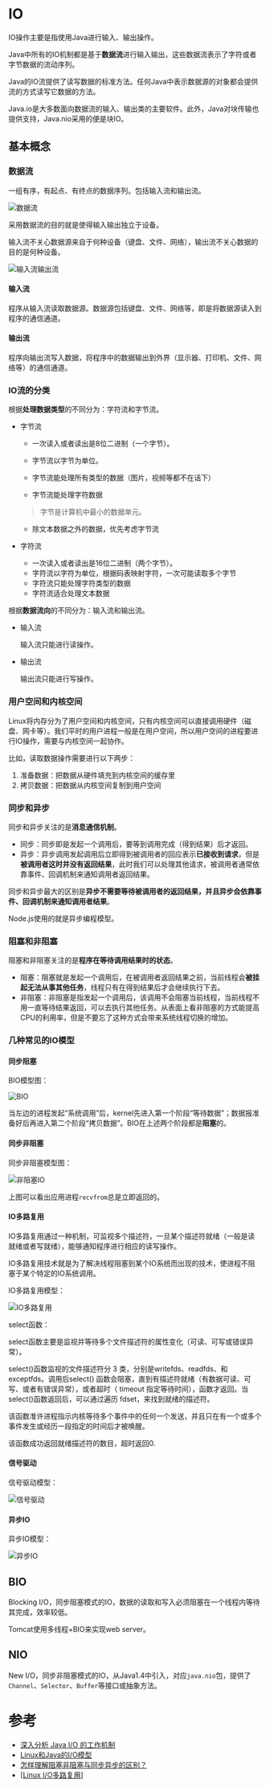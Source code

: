 # IO

IO操作主要是指使用Java进行输入、输出操作。

Java中所有的IO机制都是基于**数据流**进行输入输出，这些数据流表示了字符或者字节数据的流动序列。

Java的IO流提供了读写数据的标准方法。任何Java中表示数据源的对象都会提供流的方式读写它数据的方法。

Java.io是大多数面向数据流的输入、输出类的主要软件。此外，Java对块传输也提供支持，Java.nio采用的便是块IO。

## 基本概念

### 数据流

一组有序，有起点、有终点的数据序列。包括输入流和输出流。

![数据流](./imgs/数据流.jpg)

采用数据流的目的就是使得输入输出独立于设备。

输入流不关心数据源来自于何种设备（键盘、文件、网络），输出流不关心数据的目的是何种设备。

![输入流输出流](./imgs/InputStreamOutputStream.png)

#### 输入流

程序从输入流读取数据源。数据源包括键盘、文件、网络等，即是将数据源读入到程序的通信通道。

#### 输出流

程序向输出流写入数据，将程序中的数据输出到外界（显示器、打印机、文件、网络等）的通信通道。

### IO流的分类

根据**处理数据类型**的不同分为：字符流和字节流。

- 字节流

  - 一次读入或者读出是8位二进制（一个字节）。

  - 字节流以字节为单位。
  - 字节流能处理所有类型的数据（图片，视频等都不在话下）
  - 字节流能处理字符数据

  > 字节是计算机中最小的数据单元。

  - 除文本数据之外的数据，优先考虑字节流

- 字符流

  - 一次读入或者读出是16位二进制（两个字节）。
  - 字符流以字符为单位，根据码表映射字符，一次可能读取多个字节
  - 字符流只能处理字符类型的数据
  - 字符流适合处理文本数据

根据**数据流向**的不同分为：输入流和输出流。

- 输入流

  输入流只能进行读操作。

- 输出流

  输出流只能进行写操作。

### 用户空间和内核空间

Linux将内存分为了用户空间和内核空间，只有内核空间可以直接调用硬件（磁盘、网卡等）。我们平时的用户进程一般是在用户空间，所以用户空间的进程要进行IO操作，需要与内核空间一起协作。

比如，读取数据操作需要进行以下两步：

1. 准备数据：把数据从硬件填充到内核空间的缓存里
2. 拷贝数据：把数据从内核空间复制到用户空间



### 同步和异步

同步和异步关注的是**消息通信机制**。

- 同步：同步即是发起一个调用后，要等到调用完成（得到结果）后才返回。
- 异步：异步调用发起调用后立即得到被调用者的回应表示**已接收到请求**，但是**被调用者这时并没有返回结果**，此时我们可以处理其他请求，被调用者通常依靠事件、回调机制来通知调用者返回结果。

同步和异步最大的区别是**异步不需要等待被调用者的返回结果，并且异步会依靠事件、回调机制来通知调用者结果**。

Node.js使用的就是异步编程模型。

### 阻塞和非阻塞 

阻塞和非阻塞关注的是**程序在等待调用结果时的状态**。

- 阻塞：阻塞就是发起一个调用后，在被调用者返回结果之前，当前线程会**被挂起无法从事其他任务**，线程只有在得到结果后才会继续执行下去。
- 非阻塞：非阻塞是指发起一个调用后，该调用不会阻塞当前线程，当前线程不用一直等待结果返回，可以去执行其他任务。从表面上看非阻塞的方式能提高CPU的利用率，但是不要忘了这种方式会带来系统线程切换的增加。

### 几种常见的IO模型

#### 同步阻塞

BIO模型图：

![BIO](./imgs/BIO模型.jpg)

当左边的进程发起“系统调用”后，kernel先进入第一个阶段“等待数据”；数据报准备好后再进入第二个阶段“拷贝数据”。BIO在上述两个阶段都是**阻塞**的。

#### 同步非阻塞

同步非阻塞模型图：

![非阻塞IO](./imgs/非阻塞IO.jpg)

上图可以看出应用进程`recvfrom`总是立即返回的。

#### IO多路复用

IO多路复用通过一种机制，可监视多个描述符，一旦某个描述符就绪（一般是读就绪或者写就绪），能够通知程序进行相应的读写操作。

IO多路复用技术就是为了解决线程阻塞到某个IO系统而出现的技术，使进程不阻塞于某个特定的IO系统调用。

IO多路复用模型：

![IO多路复用](./imgs/IO多路复用.jpg)

select函数：

select函数主要是监视并等待多个文件描述符的属性变化（可读、可写或错误异常）。

select()函数监视的文件描述符分 3 类，分别是writefds、readfds、和exceptfds。调用后select() 函数会阻塞，直到有描述符就绪（有数据可读、可写、或者有错误异常），或者超时（ timeout 指定等待时间），函数才返回。当select()函数返回后，可以通过遍历 fdset，来找到就绪的描述符。

该函数准许进程指示内核等待多个事件中的任何一个发送，并且只在有一个或多个事件发生或经历一段指定的时间后才被唤醒。

该函数成功返回就绪描述符的数目，超时返回0.



#### 信号驱动

信号驱动模型：

![信号驱动](./imgs/信号驱动.jpg)

#### 异步IO

异步IO模型：

![异步IO](./imgs/异步IO.jpg)

## BIO

Blocking I/O，同步阻塞模式的IO，数据的读取和写入必须阻塞在一个线程内等待其完成，效率较低。

Tomcat使用多线程+BIO来实现web server。

## NIO

New I/O，同步非阻塞模式的IO，从Java1.4中引入，对应`java.nio`包，提供了`Channel`、`Selector`、`Buffer`等接口或抽象方法。

# 参考

- [深入分析 Java I/O 的工作机制](https://www.ibm.com/developerworks/cn/java/j-lo-javaio/index.html)
- [Linux和Java的I/O模型](https://yasinshaw.com/articles/52)
- [怎样理解阻塞非阻塞与同步异步的区别？](https://www.zhihu.com/question/19732473)
- [[Linux I/O多路复用](https://www.linuxprobe.com/linux-io-multiplexing.html)]
